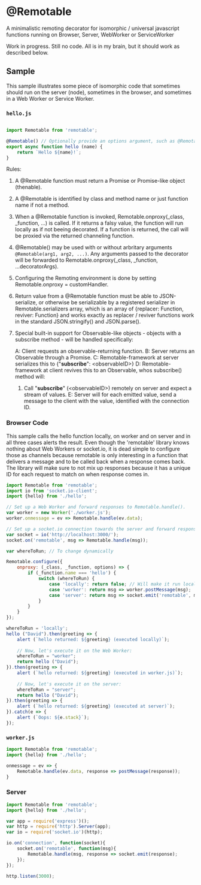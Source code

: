 # @Remotable
A minimalistic remoting decorator for isomorphic / universal javascript functions running on Browser, Server, WebWorker or ServiceWorker

Work in progress. Still no code. All is in my brain, but it should work as described below.

## Sample

This sample illustrates some piece of isomorphic code that sometimes should run on the server (node), sometimes in the browser, and sometimes in a Web Worker or Service Worker.

### `hello.js`

```js

import Remotable from 'remotable';

@Remotable() // Optionally provide an options argument, such as @Remotable('db')
export async function hello (name) {
    return `Hello ${name}!`;
}

```

Rules:

1. A @Remotable function must return a Promise or Promise-like object (thenable).
2. A @Remotable is identified by class and method name or just function name if not a method.
3. When a @Remotable function is invoked, Remotable.onproxy(_class, _function, ...) is called. If it returns a falsy value, the function will run locally as if not beeing decorated. If a function is returned, the call will be proxied via the returned channeling function.
4. @Remotable() may be used with or without arbritary arguments `@Remotable(arg1, arg2, ...)`. Any arguments passed to the decorator will be forwarded to  Remotable.onproxy(_class, _function, ...decoratorArgs).
5. Configuring the Remoting environment is done by setting Remotable.onproxy = customHandler.
6. Return value from a @Remotable function must be able to JSON-serialize, or otherwise be serializable by a registered serializer in Remotable.serializers array, which is an array of {replacer: Function, reviver: Function} and works exactly as replacer / reviver functions work in the standard JSON.stringify() and JSON.parse().
7. Special built-in support for Observable-like objects - objects with a subscribe method - will be handled specifically:

   A: Client requests an observable-returning function.
   B: Server returns an Observable through a Promise.
   C: Remotable-framework at server serializes this to {"__subscribe__": &lt;observableID&gt;}
   D: Remotable-framework at client revives this to an Observable, whos subscribe() method will:
   
      1. Call "__subscribe__" (&lt;observableID&gt;) remotely on server and expect a stream of values.
   E: Server will for each emitted value, send a message to the client with the value, identified with the connection ID.

### Browser Code

This sample calls the hello function locally, on worker and on server and in all three cases alerts the result. Even though the 'remotable' library knows nothing about Web Workers or socket.io, it is dead simple to configure those as channels because remotable is only interesting in a function that delivers a message and to be called back when a response comes back. The library will make sure to not mix up responses because it has a unique ID for each request to match on when response comes in.

```js
import Remotable from 'remotable';
import io from 'socket.io-client';
import {hello} from './hello';

// Set up a Web Worker and forward responses to Remotable.handle().
var worker = new Worker('./worker.js');
worker.onmessage = ev => Remotable.handle(ev.data);

// Set up a socket.io connection towards the server and forward responses the same way.
var socket = io('http://localhost:3000/');
socket.on('remotable', msg => Remotable.handle(msg));

var whereToRun; // To change dynamically

Remotable.configure({
    onproxy: (_class, _function, options) => {
        if (_function.name === 'hello') {
            switch (whereToRun) {
                case 'locally': return false; // Will make it run locally.
                case 'worker': return msg => worker.postMessage(msg);
                case 'server': return msg => socket.emit('remotable', msg);
            }
        }
    }
});

whereToRun = 'locally';
hello ("David").then(greeting => {
    alert (`hello returned: ${greeting} (executed locally)`);
    
    // Now, let's execute it on the Web Worker:
    whereToRun = "worker";
    return hello ("David");
}).then(greeting => {
    alert (`hello returned: ${greeting} (executed in worker.js)`);
    
    // Now, let's execute it on the server:
    whereToRun = "server";
    return hello ("David");
}).then(greeting => {
    alert (`hello returned: ${greeting} (executed at server)`);
}).catch(e => {
    alert (`Oops: ${e.stack}`);
});

```

### `worker.js`

```js
import Remotable from 'remotable';
import {hello} from './hello';

onmessage = ev => {
    Remotable.handle(ev.data, response => postMessage(response));
}

```

### Server
```js
import Remotable from 'remotable';
import {hello} from './hello';

var app = require('express')();
var http = require('http').Server(app);
var io = require('socket.io')(http);

io.on('connection', function(socket){
    socket.on('remotable', function(msg){
        Remotable.handle(msg, response => socket.emit(response);
    });  
});

http.listen(3000);

```
